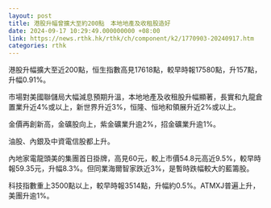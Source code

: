 ```yaml
---
layout: post
title: 港股升幅曾擴大至約200點　本地地產及收租股造好
date: 2024-09-17 10:29:49.000000000 +08:00
link: https://news.rthk.hk/rthk/ch/component/k2/1770903-20240917.htm
categories: rthk
---
```


港股升幅擴大至近200點，恒生指數高見17618點，較早時報17580點，升157點，升幅0.91%。

市場對美國聯儲局大幅減息預期升溫，本地地產及收租股升幅顯著，長實和九龍倉置業升近4%或以上，新世界升近3%，恒隆、恒地和領展升近2%或以上。

金價再創新高，金礦股向上，紫金礦業升逾2%，招金礦業升逾1%。

油股、內銀及中資電信股都上升。

內地家電龍頭美的集團首日掛牌，高見60元，較上市價54.8元高近9.5%，較早時報59.35元，升幅8.3%。但同業海爾智家跌近3%，是暫時跌幅較大的藍籌股。

科技指數重上3500點以上，較早時報3514點，升幅約0.5%。ATMXJ普遍上升，美團升逾1%。
